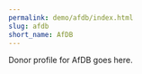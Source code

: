 ```yaml
---
permalink: demo/afdb/index.html
slug: afdb
short_name: AfDB
---
```


Donor profile for AfDB goes here.
